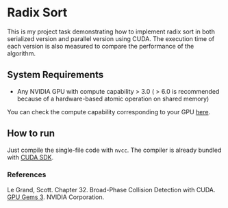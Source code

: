 # Radix Sort
This is my project task demonstrating how to implement radix sort in both serialized version and parallel version using CUDA. The execution time of each version is also measured to compare the performance of the algorithm.

## System Requirements
- Any NVIDIA GPU with compute capability > 3.0 ( > 6.0 is recommended because of a hardware-based atomic operation on shared memory)

You can check the compute capability corresponding to your GPU [here](https://developer.nvidia.com/cuda-gpus).

## How to run
Just compile the single-file code with `nvcc`. The compiler is already bundled with [CUDA SDK](https://developer.nvidia.com/cuda-downloads).

### References
Le Grand, Scott. Chapter 32. Broad-Phase Collision Detection with CUDA. [GPU Gems 3](https://developer.nvidia.com/gpugems/gpugems3/part-v-physics-simulation/chapter-32-broad-phase-collision-detection-cuda). NVIDIA Corporation.
